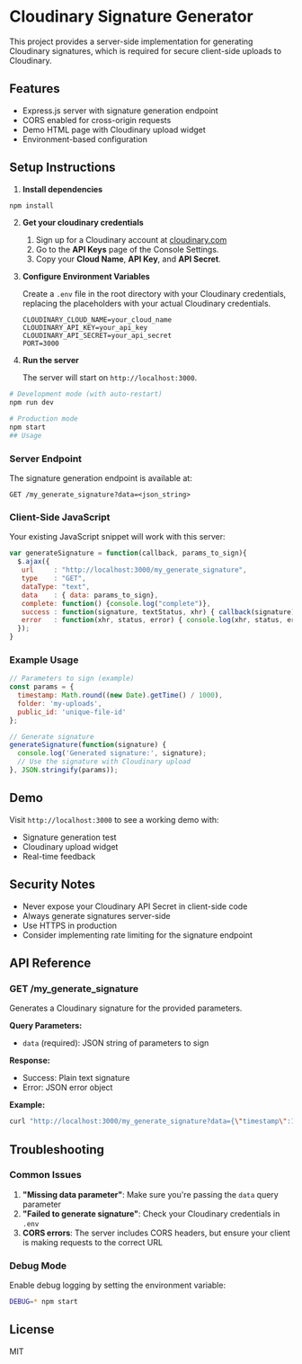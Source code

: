 # Cloudinary Signature Generator

This project provides a server-side implementation for generating Cloudinary signatures, which is required for secure client-side uploads to Cloudinary.

## Features

- Express.js server with signature generation endpoint
- CORS enabled for cross-origin requests
- Demo HTML page with Cloudinary upload widget
- Environment-based configuration

## Setup Instructions

1. **Install dependencies**

```bash
npm install
```

2. **Get your cloudinary credentials**
   1. Sign up for a Cloudinary account at [cloudinary.com](https://cloudinary.com)
   2. Go to the **API Keys** page of the Console Settings.
   3. Copy your **Cloud Name**, **API Key**, and **API Secret**.

3. **Configure Environment Variables**<p>Create a `.env` file in the root directory with your Cloudinary credentials, replacing the placeholders with your actual Cloudinary credentials.

    ```
    CLOUDINARY_CLOUD_NAME=your_cloud_name
    CLOUDINARY_API_KEY=your_api_key
    CLOUDINARY_API_SECRET=your_api_secret
    PORT=3000
    ```

4. **Run the server**<p> The server will start on `http://localhost:3000`.</p>

```bash
# Development mode (with auto-restart)
npm run dev

# Production mode
npm start
## Usage
```

### Server Endpoint

The signature generation endpoint is available at:
```
GET /my_generate_signature?data=<json_string>
```

### Client-Side JavaScript

Your existing JavaScript snippet will work with this server:

```javascript
var generateSignature = function(callback, params_to_sign){
  $.ajax({
   url     : "http://localhost:3000/my_generate_signature",
   type    : "GET",
   dataType: "text",
   data    : { data: params_to_sign},
   complete: function() {console.log("complete")},
   success : function(signature, textStatus, xhr) { callback(signature); },
   error   : function(xhr, status, error) { console.log(xhr, status, error); }
  });
}
```

### Example Usage

```javascript
// Parameters to sign (example)
const params = {
  timestamp: Math.round((new Date).getTime() / 1000),
  folder: 'my-uploads',
  public_id: 'unique-file-id'
};

// Generate signature
generateSignature(function(signature) {
  console.log('Generated signature:', signature);
  // Use the signature with Cloudinary upload
}, JSON.stringify(params));
```

## Demo

Visit `http://localhost:3000` to see a working demo with:
- Signature generation test
- Cloudinary upload widget
- Real-time feedback

## Security Notes

- Never expose your Cloudinary API Secret in client-side code
- Always generate signatures server-side
- Use HTTPS in production
- Consider implementing rate limiting for the signature endpoint

## API Reference

### GET /my_generate_signature

Generates a Cloudinary signature for the provided parameters.

**Query Parameters:**
- `data` (required): JSON string of parameters to sign

**Response:**
- Success: Plain text signature
- Error: JSON error object

**Example:**
```bash
curl "http://localhost:3000/my_generate_signature?data={\"timestamp\":1234567890,\"folder\":\"test\"}"
```

## Troubleshooting

### Common Issues

1. **"Missing data parameter"**: Make sure you're passing the `data` query parameter
2. **"Failed to generate signature"**: Check your Cloudinary credentials in `.env`
3. **CORS errors**: The server includes CORS headers, but ensure your client is making requests to the correct URL

### Debug Mode

Enable debug logging by setting the environment variable:
```bash
DEBUG=* npm start
```

## License

MIT 

